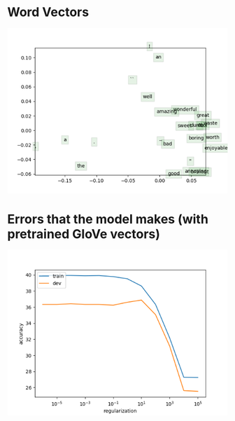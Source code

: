 Word Vectors
=============================
![Alt text](https://github.com/akash9182/CS224n/blob/master/assignment1/q3_word_vectors.png?raw=true "Word vectors")

Errors that the model makes (with pretrained GloVe vectors)
=============================
![Alt text](https://github.com/akash9182/CS224n/blob/master/assignment1/q4_reg_v_acc.png?raw=true "Errors")
